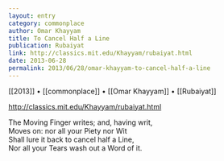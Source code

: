 ```yaml
---
layout: entry
category: commonplace
author: Omar Khayyam
title: To Cancel Half a Line
publication: Rubaiyat
link: http://classics.mit.edu/Khayyam/rubaiyat.html
date: 2013-06-28
permalink: 2013/06/28/omar-khayyam-to-cancel-half-a-line
---
```

 
[[2013]] • [[commonplace]] • [[Omar Khayyam]] • [[Rubaiyat]]

http://classics.mit.edu/Khayyam/rubaiyat.html

The Moving Finger writes; and, having writ,                        
<br>Moves on: nor all your Piety nor Wit                        
<br>Shall lure it back to cancel half a Line,                      
<br>Nor all your Tears wash out a Word of it. 